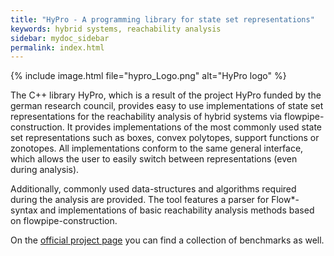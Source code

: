 ```yaml
---
title: "HyPro - A programming library for state set representations"
keywords: hybrid systems, reachability analysis
sidebar: mydoc_sidebar
permalink: index.html
---
```


{% include image.html file="hypro_Logo.png" alt="HyPro logo" %}

The C++ library HyPro, which is a result of the project HyPro funded by the german research council, provides easy to use implementations of state set representations for the reachability analysis of
hybrid systems via flowpipe-construction. It provides implementations of the most commonly used state set representations such as boxes, convex polytopes, support functions or zonotopes. All
implementations conform to the same general interface, which allows the user to easily switch between representations (even during analysis).

Additionally, commonly used data-structures and algorithms required during the analysis are provided. The tool features a parser for Flow*-syntax and implementations of basic reachability analysis
methods based on flowpipe-construction.

On the [official project page](https://ths.rwth-aachen.de/research/projects/hypro/) you can find a collection of benchmarks as well.

